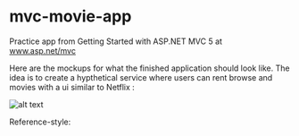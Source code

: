 # mvc-movie-app
Practice app
from Getting Started with ASP.NET MVC 5 at www.asp.net/mvc


Here are the mockups for what the finished application should look like. The idea is to create a hypthetical service where users can rent browse and movies with a ui similar to Netflix  : 

![alt text](https://github.com/MattPuzey/mvc-movie-app/blob/master/MvcMovie/Content/Images/mockup.png "Logo Title Text 1")

Reference-style: 
